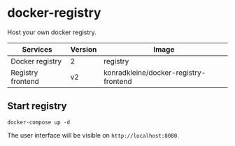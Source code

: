 # docker-registry
Host your own docker registry.

|Services           |Version    |Image                                  |
|-------------------|-----------|---------------------------------------|
|Docker registry    |2          |registry                               |
|Registry frontend  |v2         |konradkleine/docker-registry-frontend  |

## Start registry
```
docker-compose up -d
```
The user interface will be visible on `http://localhost:8080`.
